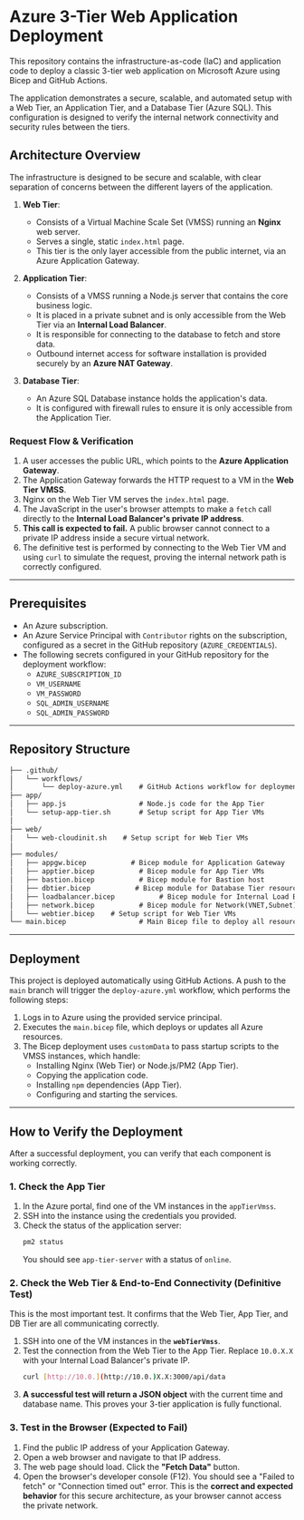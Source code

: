 # Azure 3-Tier Web Application Deployment

This repository contains the infrastructure-as-code (IaC) and application code to deploy a classic 3-tier web application on Microsoft Azure using Bicep and GitHub Actions.

The application demonstrates a secure, scalable, and automated setup with a Web Tier, an Application Tier, and a Database Tier (Azure SQL). This configuration is designed to verify the internal network connectivity and security rules between the tiers.

## Architecture Overview

The infrastructure is designed to be secure and scalable, with clear separation of concerns between the different layers of the application.

1.  **Web Tier**:
    * Consists of a Virtual Machine Scale Set (VMSS) running an **Nginx** web server.
    * Serves a single, static `index.html` page.
    * This tier is the only layer accessible from the public internet, via an Azure Application Gateway.

2.  **Application Tier**:
    * Consists of a VMSS running a Node.js server that contains the core business logic.
    * It is placed in a private subnet and is only accessible from the Web Tier via an **Internal Load Balancer**.
    * It is responsible for connecting to the database to fetch and store data.
    * Outbound internet access for software installation is provided securely by an **Azure NAT Gateway**.

3.  **Database Tier**:
    * An Azure SQL Database instance holds the application's data.
    * It is configured with firewall rules to ensure it is only accessible from the Application Tier.

### Request Flow & Verification

1.  A user accesses the public URL, which points to the **Azure Application Gateway**.
2.  The Application Gateway forwards the HTTP request to a VM in the **Web Tier VMSS**.
3.  Nginx on the Web Tier VM serves the `index.html` page.
4.  The JavaScript in the user's browser attempts to make a `fetch` call directly to the **Internal Load Balancer's private IP address**.
5.  **This call is expected to fail.** A public browser cannot connect to a private IP address inside a secure virtual network.
6.  The definitive test is performed by connecting to the Web Tier VM and using `curl` to simulate the request, proving the internal network path is correctly configured.

---

## Prerequisites

* An Azure subscription.
* An Azure Service Principal with `Contributor` rights on the subscription, configured as a secret in the GitHub repository (`AZURE_CREDENTIALS`).
* The following secrets configured in your GitHub repository for the deployment workflow:
    * `AZURE_SUBSCRIPTION_ID`
    * `VM_USERNAME`
    * `VM_PASSWORD`
    * `SQL_ADMIN_USERNAME`
    * `SQL_ADMIN_PASSWORD`

---

## Repository Structure

```md
├── .github/
│   └── workflows/
│       └── deploy-azure.yml    # GitHub Actions workflow for deployment
├── app/
│   ├── app.js                  # Node.js code for the App Tier
│   └── setup-app-tier.sh       # Setup script for App Tier VMs
│       
├── web/
│   └── web-cloudinit.sh    # Setup script for Web Tier VMs
│   
├── modules/
│   ├── appgw.bicep           # Bicep module for Application Gateway
│   ├── apptier.bicep           # Bicep module for App Tier VMs
│   ├── bastion.bicep           # Bicep module for Bastion host 
│   ├── dbtier.bicep           # Bicep module for Database Tier resources
│   ├── loadbalancer.bicep           # Bicep module for Internal Load Balancer
│   ├── network.bicep           # Bicep module for Network(VNET,Subnet) resources   
│   └── webtier.bicep    # Setup script for Web Tier VMs
└── main.bicep                  # Main Bicep file to deploy all resources
```

---

## Deployment

This project is deployed automatically using GitHub Actions. A push to the `main` branch will trigger the `deploy-azure.yml` workflow, which performs the following steps:
1.  Logs in to Azure using the provided service principal.
2.  Executes the `main.bicep` file, which deploys or updates all Azure resources.
3.  The Bicep deployment uses `customData` to pass startup scripts to the VMSS instances, which handle:
    * Installing Nginx (Web Tier) or Node.js/PM2 (App Tier).
    * Copying the application code.
    * Installing `npm` dependencies (App Tier).
    * Configuring and starting the services.

---

## How to Verify the Deployment

After a successful deployment, you can verify that each component is working correctly.

### 1. Check the App Tier

1.  In the Azure portal, find one of the VM instances in the `appTierVmss`.
2.  SSH into the instance using the credentials you provided.
3.  Check the status of the application server:
    ```bash
    pm2 status
    ```
    You should see `app-tier-server` with a status of `online`.

### 2. Check the Web Tier & End-to-End Connectivity (Definitive Test)

This is the most important test. It confirms that the Web Tier, App Tier, and DB Tier are all communicating correctly.

1.  SSH into one of the VM instances in the **`webTierVmss`**.
2.  Test the connection from the Web Tier to the App Tier. Replace `10.0.X.X` with your Internal Load Balancer's private IP.
    ```bash
    curl [http://10.0.](http://10.0.)X.X:3000/api/data
    ```
3.  **A successful test will return a JSON object** with the current time and database name. This proves your 3-tier application is fully functional.

### 3. Test in the Browser (Expected to Fail)

1.  Find the public IP address of your Application Gateway.
2.  Open a web browser and navigate to that IP address.
3.  The web page should load. Click the **"Fetch Data"** button.
4.  Open the browser's developer console (F12). You should see a "Failed to fetch" or "Connection timed out" error. This is the **correct and expected behavior** for this secure architecture, as your browser cannot access the private network.
